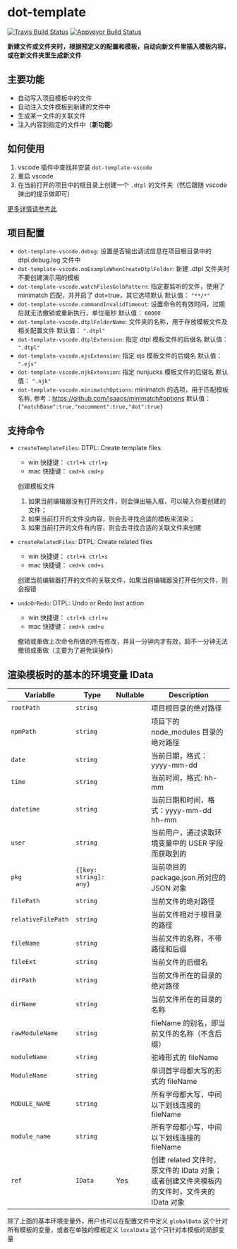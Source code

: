 # dot-template

[![Travis Build Status][travis-image]][travis-url]
[![Appveyor Build Status][appveyor-image]][appveyor-url]

**新建文件或文件夹时，根据预定义的配置和模板，自动向新文件里插入模板内容，或在新文件夹里生成新文件**


## 主要功能

* 自动写入项目模板中的文件
* 自动注入文件模板到新建的文件中
* 生成某一文件的关联文件
* 注入内容到指定的文件中（**新功能**）


## 如何使用

1. vscode 插件中查找并安装 `dot-template-vscode`
2. 重启 vscode
3. 在当前打开的项目中的根目录上创建一个 `.dtpl` 的文件夹（然后跟随 vscode 弹出的提示做即可）

[更多详情请参考此](./ARTICLE_ABOUT_IT.md)


<!--
## Requirements

If you have any requirements or dependencies, add a section describing those and how to install and configure them.
-->

<a id="config"></a>

## 项目配置

<!--# INJECT_START configure #-->
* `dot-template-vscode.debug`: 设置是否输出调试信息在项目根目录中的 dtpl.debug.log 文件中
* `dot-template-vscode.noExampleWhenCreateDtplFolder`: 新建 .dtpl 文件夹时不要创建演示用的模板
* `dot-template-vscode.watchFilesGolbPattern`: 指定要监听的文件，使用了 minimatch 匹配，并开启了 dot=true，其它选项默认
     默认值： `"**/*"`
* `dot-template-vscode.commandInvalidTimeout`: 设置命令的有效时间，过期后就无法撤销或重新执行，单位毫秒
     默认值： `60000`
* `dot-template-vscode.dtplFolderName`: 文件夹的名称，用于存放模板文件及相关配置文件
     默认值： `".dtpl"`
* `dot-template-vscode.dtplExtension`: 指定 dtpl 模板文件的后缀名
     默认值： `".dtpl"`
* `dot-template-vscode.ejsExtension`: 指定 ejs 模板文件的后缀名
     默认值： `".ejs"`
* `dot-template-vscode.njkExtension`: 指定 nunjucks 模板文件的后缀名
     默认值： `".njk"`
* `dot-template-vscode.minimatchOptions`: minimatch 的选项，用于匹配模板名称, 参考：https://github.com/isaacs/minimatch#options
     默认值： `{"matchBase":true,"nocomment":true,"dot":true}`
<!--# INJECT_END #-->

<a id="command"></a>

## 支持命令

<!--# INJECT_START commands #-->
* `createTemplateFiles`: DTPL: Create template files
    - win 快捷键： `ctrl+k ctrl+p`
    - mac 快捷键： `cmd+k cmd+p`

  创建模板文件
  1. 如果当前编辑器没有打开的文件，则会弹出输入框，可以输入你要创建的文件；
  2. 如果当前打开的文件没内容，则会去寻找合适的模板来渲染；
  3. 如果当前打开的文件有内容，则会去寻找合适的关联文件来创建

* `createRelatedFiles`: DTPL: Create related files
    - win 快捷键： `ctrl+k ctrl+s`
    - mac 快捷键： `cmd+k cmd+s`

  创建当前编辑器打开的文件的关联文件，如果当前编辑器没打开任何文件，则会报错

* `undoOrRedo`: DTPL: Undo or Redo last action
    - win 快捷键： `ctrl+k ctrl+u`
    - mac 快捷键： `cmd+k cmd+u`

  撤销或重做上次命令所做的所有修改，并且一分钟内才有效，超不一分钟无法撤销或重做（主要为了避免误操作）

<!--# INJECT_END #-->

<a id="data"></a>

## 渲染模板时的基本的环境变量 IData

<!--# INJECT_START environment #-->
  **Variablle**        |  **Type**                 |  **Nullable**   |  **Description**
-----------------------|---------------------------|-----------------|--------------------------------------------------------------
  `rootPath`           |  `string`                 |                 |  项目根目录的绝对路径
  `npmPath`            |  `string`                 |                 |  项目下的 node_modules 目录的绝对路径
  `date`               |  `string`                 |                 |  当前日期，格式：yyyy-mm-dd
  `time`               |  `string`                 |                 |  当前时间，格式: hh-mm
  `datetime`           |  `string`                 |                 |  当前日期和时间，格式：yyyy-mm-dd hh-mm
  `user`               |  `string`                 |                 |  当前用户，通过读取环境变量中的 USER 字段而获取到的
  `pkg`                |  `{[key: string]: any}`   |                 |  当前项目的 package.json 所对应的 JSON 对象
  `filePath`           |  `string`                 |                 |  当前文件的绝对路径
  `relativeFilePath`   |  `string`                 |                 |  当前文件相对于根目录的路径
  `fileName`           |  `string`                 |                 |  当前文件的名称，不带路径和后缀
  `fileExt`            |  `string`                 |                 |  当前文件的后缀名
  `dirPath`            |  `string`                 |                 |  当前文件所在的目录的绝对路径
  `dirName`            |  `string`                 |                 |  当前文件所在的目录的名称
  `rawModuleName`      |  `string`                 |                 |  fileName 的别名，即当前文件的名称（不含后缀）
  `moduleName`         |  `string`                 |                 |  驼峰形式的 fileName
  `ModuleName`         |  `string`                 |                 |  单词首字母都大写的形式的 fileName
  `MODULE_NAME`        |  `string`                 |                 |  所有字母都大写，中间以下划线连接的 fileName
  `module_name`        |  `string`                 |                 |  所有字母都小写，中间以下划线连接的 fileName
  `ref`                |  `IData`                  |  Yes            |创建 related 文件时，原文件的 IData 对象；或者创建文件夹模板内的文件时，文件夹的 IData 对象
<!--# INJECT_END #-->

除了上面的基本环境变量外，用户也可以在配置文件中定义 `globalData` 这个针对所有模板的变量，或者在单独的模板定义 `localData` 这个只针对本模板的局部变量

<!--
## Known Issues

Calling out known issues can help limit users opening duplicate issues against your extension.
-->


[travis-image]: https://travis-ci.org/qiu8310/dot-template.svg?branch=master
[travis-url]: https://travis-ci.org/qiu8310/dot-template
[appveyor-image]: https://ci.appveyor.com/api/projects/status/t6j5n99l5h251c2l?svg=true
[appveyor-url]: https://ci.appveyor.com/project/qiu8310/dot-template

